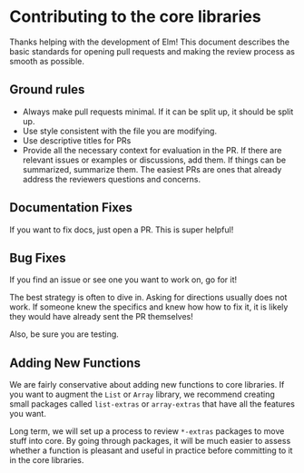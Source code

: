 # Contributing to the core libraries

Thanks helping with the development of Elm! This document describes the basic
standards for opening pull requests and making the review process as smooth as
possible.

## Ground rules

  * Always make pull requests minimal. If it can be split up, it should be split up.
  * Use style consistent with the file you are modifying.
  * Use descriptive titles for PRs
  * Provide all the necessary context for evaluation in the PR.
    If there are relevant issues or examples or discussions, add them.
    If things can be summarized, summarize them. The easiest PRs are ones
    that already address the reviewers questions and concerns.

## Documentation Fixes

If you want to fix docs, just open a PR. This is super helpful!

## Bug Fixes

If you find an issue or see one you want to work on, go for it!

The best strategy is often to dive in. Asking for directions usually
does not work. If someone knew the specifics and knew how how to fix
it, it is likely they would have already sent the PR themselves!

Also, be sure you are testing.

## Adding New Functions

We are fairly conservative about adding new functions to core libraries.
If you want to augment the `List` or `Array` library, we recommend creating
small packages called `list-extras` or `array-extras` that have all the
features you want.

Long term, we will set up a process to review `*-extras` packages to move
stuff into core. By going through packages, it will be much easier to assess
whether a function is pleasant and useful in practice before committing to it
in the core libraries.
